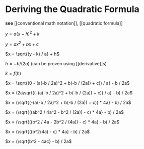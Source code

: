 # Deriving the Quadratic Formula

**see** [[conventional math notation]], [[quadratic formula]]

$y = a(x - h)^2 + k$

$y = ax^2 + bx + c$

$x = \sqrt{(y - k) / a} + h$

$h = -b / (2a)$ (can be proven using [[derivative]]s)

$k = f(h)$

$x = \sqrt{(0 - (a(-b / 2a)^2 + b(-b / (2a)) + c)) / a} - b / 2a$

$x = (2a\sqrt{(-(a(-b / 2a)^2 + b(-b / (2a)) + c)) / a} - b) / 2a$

$x = (\sqrt{(-(a(-b / 2a)^2 + b(-b / (2a)) + c)) * 4a} - b) / 2a$

$x = (\sqrt{((ab^2 / 4a^2 - b^2 / (2a)) - c) * 4a} - b) / 2a$

$x = (\sqrt{((b^2 / 4a - 2b^2 / (4a)) - c) * 4a} - b) / 2a$

$x = (\sqrt{((b^2/4a) - c) * 4a} - b) / 2a$

$x = (\sqrt{b^2 - 4ac} - b) / 2a$
